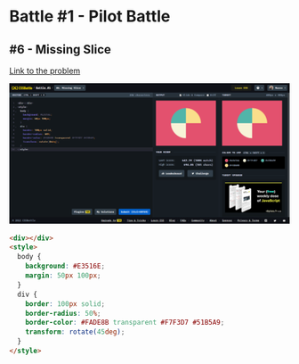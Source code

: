 # Battle #1 - Pilot Battle

## #6 - Missing Slice

[Link to the problem](https://cssbattle.dev/play/6)

![result](./images/006_missing-slice.png)

```html
<div></div>
<style>
  body {
    background: #E3516E;
    margin: 50px 100px;
  }
  div {
    border: 100px solid;
    border-radius: 50%;
    border-color: #FADE8B transparent #F7F3D7 #51B5A9;
    transform: rotate(45deg);
  }
</style>
```
